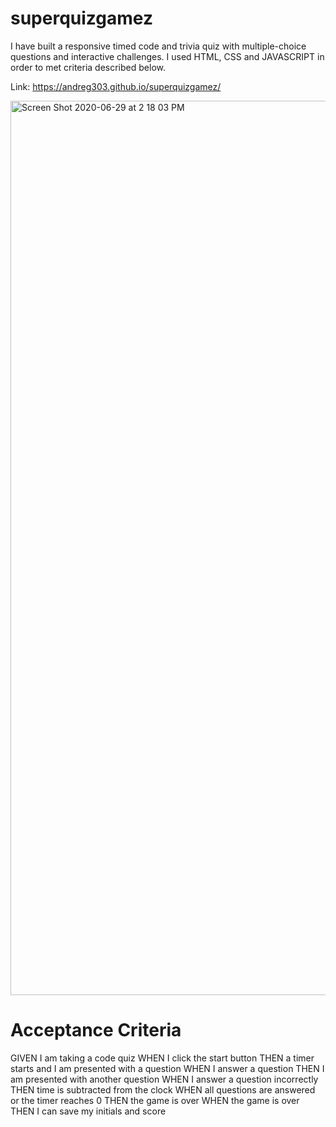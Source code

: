 # superquizgamez

I have built a responsive timed code and trivia quiz with multiple-choice questions and interactive challenges. I used HTML, CSS and JAVASCRIPT in order to met criteria described below.

Link: https://andreg303.github.io/superquizgamez/

<img width="1431" alt="Screen Shot 2020-06-29 at 2 18 03 PM" src="https://user-images.githubusercontent.com/65183415/86044362-00957e00-ba18-11ea-93e8-d3f9f4fc8d6a.png">

# Acceptance Criteria 

GIVEN I am taking a code quiz
WHEN I click the start button
THEN a timer starts and I am presented with a question
WHEN I answer a question
THEN I am presented with another question
WHEN I answer a question incorrectly
THEN time is subtracted from the clock
WHEN all questions are answered or the timer reaches 0
THEN the game is over
WHEN the game is over
THEN I can save my initials and score

